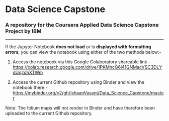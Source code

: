 # Data Science Capstone
### A repository for the Coursera Applied Data Science Capstone Project by IBM
---

If the Jupyter Notebook **does not load** or is **displayed with formatting errors**, you can view the notebook using either of the two methods below:-

1. Access the notebook via this Google Colaboratory shareable link - https://colab.research.google.com/drive/1PKMncG6i41GNMacVSC3DLYdUqzdhXTWm

2. Access the current Github repository using Binder and view the notebook there - https://mybinder.org/v2/gh/IshaanVasant/Data_Science_Capstone/master 

Note: The folium maps will not render in Binder and have therefore been uploaded to the current Github repository.
